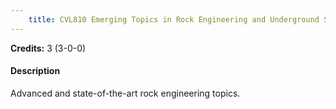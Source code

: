 ```yaml
---
    title: CVL810 Emerging Topics in Rock Engineering and Underground Structures
---
```

**Credits:** 3 (3-0-0)



#### Description 
Advanced and state-of-the-art rock engineering topics.